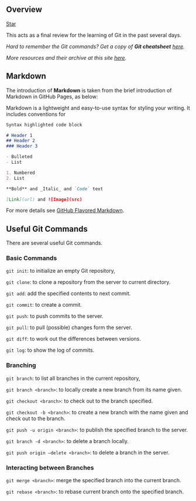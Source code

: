 <script async defer src="https://buttons.github.io/buttons.js"></script>

## Overview

<a class="github-button" href="https://github.com/YangHanlin/git-learning" data-icon="octicon-star" data-size="large" data-show-count="true" aria-label="Star YangHanlin/git-learning on GitHub">Star</a>

This acts as a final review for the learning of Git in the past several days.

*Hard to remember the Git commands? Get a copy of **Git cheatsheet** [here](https://services.github.com/on-demand/resources/cheatsheets/).*

*More resources and their archive at this site [here](Resources.md).*

## Markdown

The introduction of **Markdown** is taken from the brief introduction of Markdown in GitHub Pages, as below:

Markdown is a lightweight and easy-to-use syntax for styling your writing. It includes conventions for

```markdown
Syntax highlighted code block

# Header 1
## Header 2
### Header 3

- Bulleted
- List

1. Numbered
2. List

**Bold** and _Italic_ and `Code` text

[Link](url) and ![Image](src)
```

For more details see [GitHub Flavored Markdown](https://guides.github.com/features/mastering-markdown/).

## Useful Git Commands

There are several useful Git commands.

### Basic Commands

`git init`: to initialize an empty Git repository,

`git clone`: to clone a repository from the server to current directory.

`git add`: add the specified contents to next commit.

`git commit`: to create a commit.

`git push`: to push commits to the server.

`git pull`: to pull (possible) changes form the server.

`git diff`: to work out the differences between versions.

`git log`: to show the log of commits.

### Branching

`git branch`: to list all branches in the current repository,

`git branch <branch>`: to locally create a new branch from its name given.

`git checkout <branch>`: to check out to the branch specified.

`git checkout -b <branch>`: to create a new branch with the name given and check out to the branch.

`git push -u origin <branch>`: to publish the specified branch to the server.

`git branch -d <branch>`: to delete a branch locally.

`git push origin –delete <branch>`: to delete a branch in the server.

### Interacting between Branches

`git merge <branch>`: merge the specified branch into the current branch.

`git rebase <branch>`: to rebase current branch onto the specified branch.

